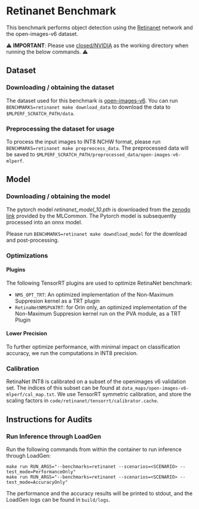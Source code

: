 # Retinanet Benchmark

This benchmark performs object detection using the [Retinanet](https://arxiv.org/abs/1708.02002v2) network and the open-images-v6 dataset.

:warning: **IMPORTANT**: Please use [closed/NVIDIA](closed/NVIDIA) as the working directory when
running the below commands. :warning:

## Dataset

### Downloading / obtaining the dataset

The dataset used for this benchmark is [open-images-v6](https://storage.googleapis.com/openimages/web/factsfigures_v6.html). You can run `BENCHMARKS=retinanet make download_data` to download the data to `$MLPERF_SCRATCH_PATH/data`.

### Preprocessing the dataset for usage

To process the input images to INT8 NCHW format, please run `BENCHMARKS=retinanet make prepreocess_data`. The preprocessed data will be saved to `$MLPERF_SCRATCH_PATH/preprocessed_data/open-images-v6-mlperf`.

## Model

### Downloading / obtaining the model

The pytorch model *retinanet_model_10.pth* is downloaded from the [zenodo link](https://zenodo.org/record/6605272/files/retinanet_model_10.zip) provided by the MLCommon. The Pytorch model is subsequently processed into an onnx model.

Please run `BENCHMARKS=retinanet make downdload_model` for the download and post-processing.

### Optimizations

#### Plugins

The following TensorRT plugins are used to optimize RetinaNet benchmark:
- `NMS_OPT_TRT`: An optimized implementation of the Non-Maximum Suppresion kernel as a TRT plugin
- `RetinaNetNMSPVATRT`: for Orin only, an optimized implementation of the Non-Maximum Suppresion kernel run on the PVA module, as a TRT Plugin

#### Lower Precision

To further optimize performance, with minimal impact on classification accuracy, we run the computations in INT8 precision.

### Calibration

RetinaNet INT8 is calibrated on a subset of the openimages v6 validation set. The indices of this subset can be found at
`data_maps/open-images-v6-mlperf/cal_map.txt`. We use TensorRT symmetric calibration, and store the scaling factors in
`code/retinanet/tensorrt/calibrator.cache`.

## Instructions for Audits

### Run Inference through LoadGen

Run the following commands from within the container to run inference through LoadGen:

```
make run RUN_ARGS="--benchmarks=retinanet --scenarios=<SCENARIO> --test_mode=PerformanceOnly"
make run RUN_ARGS="--benchmarks=retinanet --scenarios=<SCENARIO> --test_mode=AccuracyOnly"
```

The performance and the accuracy results will be printed to stdout, and the LoadGen logs can be found in `build/logs`.

